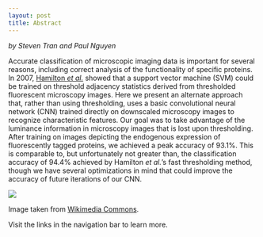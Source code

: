 ```yaml
---
layout: post
title: Abstract
---
```


*by Steven Tran and Paul Nguyen*

Accurate classification of microscopic imaging data is important for several reasons, including correct analysis of the functionality of specific proteins. In 2007, [Hamilton *et al.*](https://bmcbioinformatics.biomedcentral.com/articles/10.1186/1471-2105-8-110) showed that a support vector machine (SVM) could be trained on threshold adjacency statistics derived from thresholded fluorescent microscopy images. Here we present an alternate approach that, rather than using thresholding, uses a basic convolutional neural network (CNN) trained directly on downscaled microscopy images to recognize characteristic features. Our goal was to take advantage of the luminance information in microscopy images that is lost upon thresholding. After training on images depicting the endogenous expression of fluorescently tagged proteins, we achieved a peak accuracy of 93.1%. This is comparable to, but unfortunately not greater than, the classification accuracy of 94.4% achieved by Hamilton *et al.*’s fast thresholding method, though we have several optimizations in mind that could improve the accuracy of future iterations of our CNN.

![](https://upload.wikimedia.org/wikipedia/commons/thumb/6/62/IndianJackal.jpg/800px-IndianJackal.jpg)

Image taken from [Wikimedia Commons](https://commons.wikimedia.org/wiki/File:IndianJackal.jpg).

Visit the links in the navigation bar to learn more.
